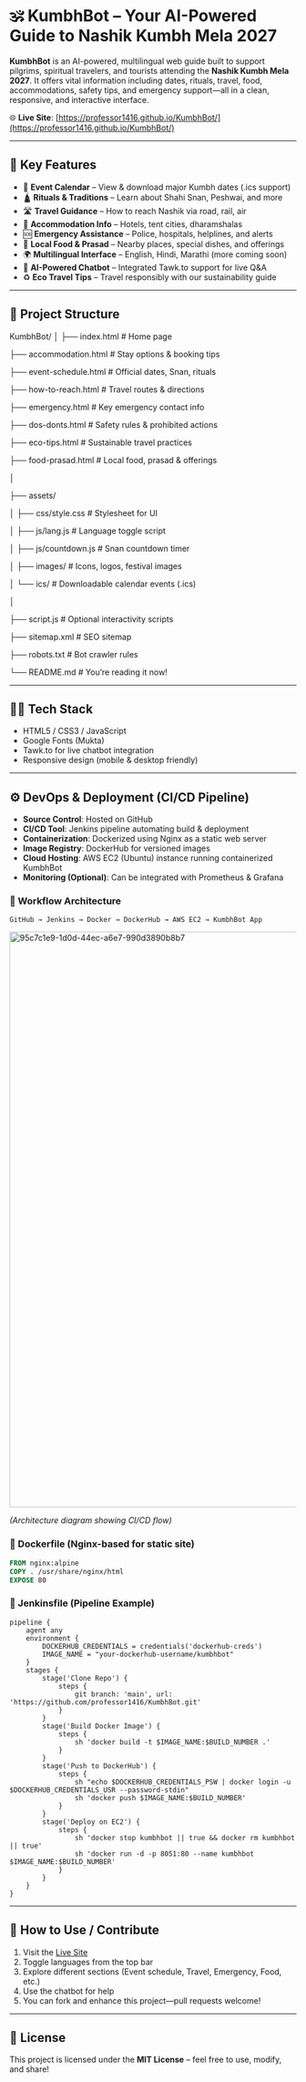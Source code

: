 # 🕉️ KumbhBot – Your AI-Powered Guide to Nashik Kumbh Mela 2027

**KumbhBot** is an AI-powered, multilingual web guide built to support pilgrims, spiritual travelers, and tourists attending the **Nashik Kumbh Mela 2027**. It offers vital information including dates, rituals, travel, food, accommodations, safety tips, and emergency support—all in a clean, responsive, and interactive interface.

🌐 **Live Site**: [https://professor1416.github.io/KumbhBot/](https://professor1416.github.io/KumbhBot/)

---

## 📌 Key Features

- 📅 **Event Calendar** – View & download major Kumbh dates (.ics support)
- 🛕 **Rituals & Traditions** – Learn about Shahi Snan, Peshwai, and more
- 🛣️ **Travel Guidance** – How to reach Nashik via road, rail, air
- 🏨 **Accommodation Info** – Hotels, tent cities, dharamshalas
- 🆘 **Emergency Assistance** – Police, hospitals, helplines, and alerts
- 🍛 **Local Food & Prasad** – Nearby places, special dishes, and offerings
- 🌍 **Multilingual Interface** – English, Hindi, Marathi (more coming soon)
- 💬 **AI-Powered Chatbot** – Integrated Tawk.to support for live Q&A
- ♻️ **Eco Travel Tips** – Travel responsibly with our sustainability guide

---

## 📁 Project Structure

KumbhBot/
│
├── index.html # Home page

├── accommodation.html # Stay options & booking tips

├── event-schedule.html # Official dates, Snan, rituals

├── how-to-reach.html # Travel routes & directions

├── emergency.html # Key emergency contact info

├── dos-donts.html # Safety rules & prohibited actions

├── eco-tips.html # Sustainable travel practices

├── food-prasad.html # Local food, prasad & offerings

│

├── assets/

│ ├── css/style.css # Stylesheet for UI

│ ├── js/lang.js # Language toggle script

│ ├── js/countdown.js # Snan countdown timer

│ ├── images/ # Icons, logos, festival images

│ └── ics/ # Downloadable calendar events (.ics)

│

├── script.js # Optional interactivity scripts

├── sitemap.xml # SEO sitemap

├── robots.txt # Bot crawler rules

└── README.md # You’re reading it now!


---

## 🧑‍💻 Tech Stack

- HTML5 / CSS3 / JavaScript
- Google Fonts (Mukta)
- Tawk.to for live chatbot integration
- Responsive design (mobile & desktop friendly)

---


## ⚙️ DevOps & Deployment (CI/CD Pipeline)

* **Source Control**: Hosted on GitHub
* **CI/CD Tool**: Jenkins pipeline automating build & deployment
* **Containerization**: Dockerized using Nginx as a static web server
* **Image Registry**: DockerHub for versioned images
* **Cloud Hosting**: AWS EC2 (Ubuntu) instance running containerized KumbhBot
* **Monitoring (Optional)**: Can be integrated with Prometheus & Grafana

### 🔄 Workflow Architecture

```text
GitHub → Jenkins → Docker → DockerHub → AWS EC2 → KumbhBot App
```

<img width="1589" height="1010" alt="95c7c1e9-1d0d-44ec-a6e7-990d3890b8b7" src="https://github.com/user-attachments/assets/9fe318cb-d99e-4c4a-999d-87b2cfc60c72" />

*(Architecture diagram showing CI/CD flow)*

### 🐳 Dockerfile (Nginx-based for static site)

```dockerfile
FROM nginx:alpine
COPY . /usr/share/nginx/html
EXPOSE 80
```

### 📜 Jenkinsfile (Pipeline Example)

```
pipeline {
    agent any
    environment {
        DOCKERHUB_CREDENTIALS = credentials('dockerhub-creds')
        IMAGE_NAME = "your-dockerhub-username/kumbhbot"
    }
    stages {
        stage('Clone Repo') {
            steps {
                git branch: 'main', url: 'https://github.com/professor1416/KumbhBot.git'
            }
        }
        stage('Build Docker Image') {
            steps {
                sh 'docker build -t $IMAGE_NAME:$BUILD_NUMBER .'
            }
        }
        stage('Push to DockerHub') {
            steps {
                sh "echo $DOCKERHUB_CREDENTIALS_PSW | docker login -u $DOCKERHUB_CREDENTIALS_USR --password-stdin"
                sh 'docker push $IMAGE_NAME:$BUILD_NUMBER'
            }
        }
        stage('Deploy on EC2') {
            steps {
                sh 'docker stop kumbhbot || true && docker rm kumbhbot || true'
                sh 'docker run -d -p 8051:80 --name kumbhbot $IMAGE_NAME:$BUILD_NUMBER'
            }
        }
    }
}
```

----

## 🚀 How to Use / Contribute

1. Visit the [Live Site](https://professor1416.github.io/KumbhBot/)
2. Toggle languages from the top bar
3. Explore different sections (Event schedule, Travel, Emergency, Food, etc.)
4. Use the chatbot for help
5. You can fork and enhance this project—pull requests welcome!

---

## 📜 License

This project is licensed under the **MIT License** – feel free to use, modify, and share!
